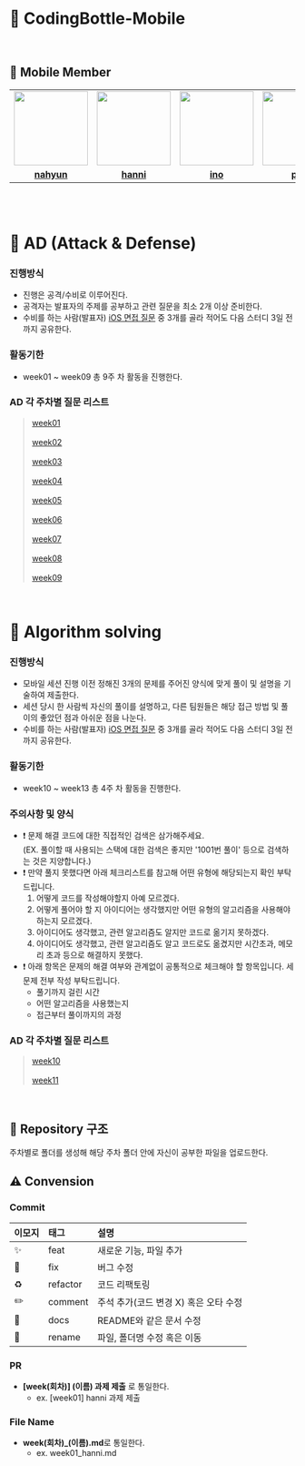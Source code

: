 # 📱 CodingBottle-Mobile

<br>

## 💖 Mobile Member

<table>
 <tr>
    <td align="center"><a href="https://github.com/Surviveyeomi"><img src="https://avatars.githubusercontent.com/u/108610989?v=4" width="130px;" alt=""></a></td>
    <td align="center"><a href="https://github.com/hanni66"><img src="https://avatars.githubusercontent.com/u/72500673?v=4" width="130px;" alt=""></a></td>
    <td align="center"><a href="https://github.com/inhomun"><img src="https://avatars.githubusercontent.com/u/101095144?v=4" width="130px;" alt=""></a></td>
    <td align="center"><a href="https://github.com/ParkSY0919"><img src="https://avatars.githubusercontent.com/u/114901417?v=4" width="130px;" alt=""></a></td>
    <td align="center"><a href="https://github.com/devpark435"><img src="https://avatars.githubusercontent.com/u/112539563?v=4" width="130px;" alt=""></a></td>
    <td align="center"><a href="https://github.com/0420yun"><img src="https://avatars.githubusercontent.com/u/90887498?v=4" width="130px;" alt=""></a></td>
  </tr>
  <tr>
    <td align="center"><a href="https://github.com/Surviveyeomi"><b>nahyun</b></a></td>
    <td align="center"><a href="https://github.com/hanni66"><b>hanni</b></a></td>
    <td align="center"><a href="https://github.com/inhomun"><b>ino</b></a></td>
    <td align="center"><a href="https://github.com/ParkSY0919"><b>psy</b></a></td>
    <td align="center"><a href="https://github.com/devpark435"><b>hyunryeol</b></a></td>
    <td align="center"><a href="https://github.com/0420yun"><b>rosé</b></a></td>
  </tr>
  </table>

<br></br>

# 🌟 AD (Attack & Defense)

### 진행방식

- 진행은 공격/수비로 이루어진다.
- 공격자는 발표자의 주제를 공부하고 관련 질문을 최소 2개 이상 준비한다.
- 수비를 하는 사람(발표자) [iOS 면접 질문](https://github.com/JeaSungLEE/iOSInterviewquestions) 중 3개를 골라 적어도 다음 스터디 3일 전까지 공유한다.

### 활동기한

- week01 ~ week09 총 9주 차 활동을 진행한다.

### AD 각 주차별 질문 리스트

> [week01](https://github.com/codingBottle/codingBottle-MOBILE/blob/main/week01/week01_question.md) <br></br> [week02](https://github.com/codingBottle/codingBottle-MOBILE/blob/main/week02/week02_question.md) <br></br> [week03](https://github.com/codingBottle/codingBottle-MOBILE/blob/main/week03/week03_question.md) <br></br> [week04](https://github.com/codingBottle/codingBottle-MOBILE/blob/main/week04/week04_question.md) <br></br> [week05](https://github.com/codingBottle/codingBottle-MOBILE/blob/main/week05/week05_question.md) <br></br> [week06](https://github.com/codingBottle/codingBottle-MOBILE/blob/main/week06/week06_question.md) <br></br> [week07](https://github.com/codingBottle/codingBottle-MOBILE/blob/main/week07/week07_question.md) <br></br> [week08](https://github.com/codingBottle/codingBottle-MOBILE/blob/main/week08/week08_question.md) <br></br> [week09](https://github.com/codingBottle/codingBottle-MOBILE/blob/main/week09/week09_question.md) <br>

<br>

# 🌟 Algorithm solving

### 진행방식

- 모바일 세션 진행 이전 정해진 3개의 문제를 주어진 양식에 맞게 풀이 및 설명을 기술하여 제출한다.
- 세션 당시 한 사람씩 자신의 풀이를 설명하고, 다른 팀원들은 해당 접근 방법 및 풀이의 좋았던 점과 아쉬운 점을 나눈다.
- 수비를 하는 사람(발표자) [iOS 면접 질문](https://github.com/JeaSungLEE/iOSInterviewquestions) 중 3개를 골라 적어도 다음 스터디 3일 전까지 공유한다.

### 활동기한

- week10 ~ week13 총 4주 차 활동을 진행한다.

### 주의사항 및 양식

- ❗️ 문제 해결 코드에 대한 직접적인 검색은 삼가해주세요.<br>
  (EX. 풀이할 때 사용되는 스택에 대한 검색은 좋지만 '1001번 풀이' 등으로 검색하는 것은 지양합니다.)
- ❗️ 만약 풀지 못했다면 아래 체크리스트를 참고해 어떤 유형에 해당되는지 확인 부탁드립니다.
  1. 어떻게 코드를 작성해야할지 아예 모르겠다.
  2. 어떻게 풀어야 할 지 아이디어는 생각했지만 어떤 유형의 알고리즘을 사용해야하는지 모르겠다.
  3. 아이디어도 생각했고, 관련 알고리즘도 알지만 코드로 옮기지 못하겠다.
  4. 아이디어도 생각했고, 관련 알고리즘도 알고 코드로도 옮겼지만 시간초과, 메모리 초과 등으로 해결하지 못했다.
- ❗️ 아래 항목은 문제의 해결 여부와 관계없이 공통적으로 체크해야 할 항목입니다. 세 문제 전부 작성 부탁드립니다.
  - 풀기까지 걸린 시간
  - 어떤 알고리즘을 사용했는지
  - 접근부터 풀이까지의 과정

### AD 각 주차별 질문 리스트

> [week10](https://github.com/codingBottle/codingBottle-MOBILE/blob/main/week10/week10_AlgorithmList.md) <br></br> [week11](https://github.com/codingBottle/codingBottle-MOBILE/blob/main/week11/week11_AlgorithmList.md) <br>

<br>

## 🛟 Repository 구조

주차별로 폴더를 생성해 해당 주차 폴더 안에 자신이 공부한 파일을 업로드한다.

## ⚠️ Convension

### Commit

| 이모지 | 태그     | 설명                                  |
| :----- | :------- | :------------------------------------ |
| ✨     | feat     | 새로운 기능, 파일 추가                |
| 🐛     | fix      | 버그 수정                             |
| ♻️     | refactor | 코드 리팩토링                         |
| ✏️     | comment  | 주석 추가(코드 변경 X) 혹은 오타 수정 |
| 📝     | docs     | README와 같은 문서 수정               |
| 🚚     | rename   | 파일, 폴더명 수정 혹은 이동           |

### PR

- **[week(회차)] (이름) 과제 제출** 로 통일한다.
  - ex. [week01] hanni 과제 제출

### File Name

- **week(회차)\_(이름).md**로 통일한다.
  - ex. week01_hanni.md

